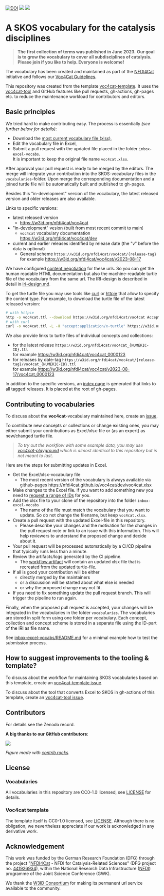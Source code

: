 [![DOI](https://zenodo.org/badge/DOI/10.5281/zenodo.8313341.svg)](https://doi.org/10.5281/zenodo.8313341)
[![](https://github.com/nfdi4cat/voc4cat/workflows/Publish/badge.svg)](https://github.com/nfdi4cat/voc4cat/actions)
[![](https://github.com/nfdi4cat/voc4cat/workflows/Build/badge.svg)](https://github.com/nfdi4cat/voc4cat/actions)

# A SKOS vocabulary for the catalysis disciplines

> **The first collection of terms was published in June 2023.**
> **Our goal is to grow the vocabulary to cover all subdisciplines of catalysis.**
>**Please join if you like to help. Everyone is welcome!**

The vocabulary has been created and maintained as part of the [NFDI4Cat](http://www.nfdi4cat.org) initiative and follows our [Voc4Cat Guidelines](https://doi.org/10.5281/zenodo.7669183).

This repository was created from the template [voc4cat-template](https://github.com/nfdi4cat/voc4cat-template).
It uses the [voc4cat-tool](https://github.com/nfdi4cat/voc4cat-tool) and GitHub features like pull requests, gh-actions, gh-pages etc. to reduce the maintenance workload for contributors and editors.

## Basic principles

We tried hard to make contributing easy. The process is essentially *(see further below for details)*:

- Download the [most current vocabulary file (xlsx)](https://nfdi4cat.github.io/voc4cat/dev/voc4cat.xlsx),
- Edit the vocabulary file in Excel,
- Submit a pull request with the updated file placed in the folder `inbox-excel-vocabs`.<BR>It is important to keep the original file name `voc4cat.xlsx`.

After approval your pull request is ready to be merged by the editors. The merge will integrate your contribution into the SKOS-vocabulary files in the `vocabularies`-folder. Upon merge the corresponding documentation and a joined turtle file will be automatically built and published to gh-pages.

Besides this "in-development" version of the vocabulary, the latest released version and older releases are also available.

Links to specific versions:

- latest released version
  - https://w3id.org/nfdi4cat/voc4cat
- "in-development" vesion (built from most recent commit to main)
  - `voc4cat` vocabulary documentation https://w3id.org/nfdi4cat/voc4cat/dev
- current and earlier releases identified by release date (the "v" before the data is optional)
  - General scheme `https://w3id.org/nfdi4cat/voc4cat/{release-tag}`<BR>for example https://w3id.org/nfdi4cat/voc4cat/v2023-08-17

We have configured [content negotiation](https://en.wikipedia.org/wiki/Content_negotiation) for these urls.
So you can get the human readable HTML documentation but also the machine-readable turtle file of the vocabulary from the same url.
The IRI-design is described in detail in [iri-design.md](https://github.com/nfdi4cat/voc4cat/main/iri-design.md).

To get the turtle file you may use tools like [curl](https://curl.se/) or [httpie](https://httpie.io/docs/cli) that allow to specify the content type. For example, to download the turtle file of the latest released version:

```bash
# with httpie
http -o voc4cat.ttl --download https://w3id.org/nfdi4cat/voc4cat Accept:"application/x-turtle"
# with curl
curl -o voc4cat.ttl -L -H "accept:application/x-turtle" https://w3id.org/nfdi4cat/voc4cat
```

We also provide links to turtle files of individual concepts and collections:

- for the latest release `https://w3id.org/nfdi4cat/voc4cat_{NUMERIC-ID}.ttl`<BR>for example https://w3id.org/nfdi4cat/voc4cat_0000123
- for releases by date-tag `https://w3id.org/nfdi4cat/voc4cat/{release-tag}/voc4cat_{NUMERIC-ID}.ttl`<BR>for example https://w3id.org/nfdi4cat/voc4cat/v2023-08-17/voc4cat_0000123

In addition to the specific versions, an [index page](https://nfdi4cat.github.io/voc4cat/) is generated that links to all tagged releases.
It is placed at the root of gh-pages.

## Contributing to vocabularies

To discuss about the **voc4cat**-vocabulary maintained here, create an [issue](https://github.com/nfdi4cat/voc4cat/issues).

To contribute new concepts or collections or change existing ones, you may either submit your contributions as Excel/xlsx-file or (as an expert) as new/changed turtle file.

> *To try out the workflow with some example data, you may use [voc4cat-playground](https://github.com/nfdi4cat/voc4cat-playground) which is almost identical to this repository but is not meant to last.*

Here are the steps for submitting updates in Excel.

- Get the Excel/xlsx-vocabulary file
  - The most recent version of the vocabulary is always available via github-pages https://nfdi4cat.github.io/voc4cat/dev/voc4cat.xlsx
- Make changes to the Excel file. If you want to add something new you need to [request a range of IDs](https://github.com/nfdi4cat/voc4cat/issues/new/choose) for you.
- Add the xlsx file to your clone of the repository into the folder `inbox-excel-vocabs`
  - The name of the file must match the vocabulary that you want to update. So do not change the filename, but keep `voc4cat.xlsx`.
- Create a pull request with the updated Excel-file in this repository.
  - Please describe your changes and the motivation for the changes in the pull request note or link to an issue with this information. This will help reviewers to understand the proposed change and decide about it.
- Your pull request will be processed automatically by a CI/CD pipeline that typically runs less than a minute.
- Review the artifacts/logs generated by the CI pipeline.
  - The [workflow artifact](https://docs.github.com/en/actions/managing-workflow-runs/downloading-workflow-artifacts) will contain an updated xlsx file that is recreated from the updated turtle-file.
- If all is good your contribution will be either
  - directly merged by the maintainers
  - or a discussion will be started about what else is needed
  - or why the proposed change may not fit.
- If you need to fix something update the pull request branch. This will trigger the pipeline to run again.

Finally, when the proposed pull request is accepted, your changes will be integrated in the vocabularies in the folder `vocabularies`. The vocabularies are stored in split form using one folder per vocabulary. Each concept, collection and concept scheme is stored in a separate file using the ID-part of the IRI as file name.

See [inbox-excel-vocabs/README.md](inbox-excel-vocabs/README.md) for a minimal example how to test the submission process.

## How to suggest improvements to the tooling & template?

To discuss about the workflow for maintaining SKOS vocabularies based on this template, create an [voc4cat-template issue](https://github.com/nfdi4cat/voc4cat-template/issues).

To discuss about the tool that converts Excel to SKOS in gh-actions of this template, create an [voc4cat-tool issue](https://github.com/nfdi4cat/voc4cat-tool/issues).

## Contributors

For details see the Zenodo record.

**A big thanks to our GitHub contributors:**

<a href="https://github.com/nfdi4cat/voc4cat/graphs/contributors">
  <img src="https://contrib.rocks/image?repo=nfdi4cat/voc4cat" />
</a>

*Figure made with [contrib.rocks](https://contrib.rocks).*

## License

### Vocabularies

All vocabularies in this repository are CC0-1.0 licensed, see [LICENSE](LICENSE) for details.

### Voc4cat template

The template itself is CC0-1.0 licensed, see [LICENSE](LICENSE). Although there is no obligation, we nevertheless appreciate if our work is acknowledged in any derivative work.

## Acknowledgement

This work was funded by the German Research Foundation (DFG) through the project "[NFDI4Cat](https://www.nfdi4cat.org) - NFDI for Catalysis-Related Sciences" (DFG project no. [441926934](https://gepris.dfg.de/gepris/projekt/441926934)), within the National Research Data Infrastructure ([NFDI](https://www.nfdi.de)) programme of the Joint Science Conference (GWK).

We thank the [W3ID Consortium](https://w3id.org) for making its permanent url service available to the community.
